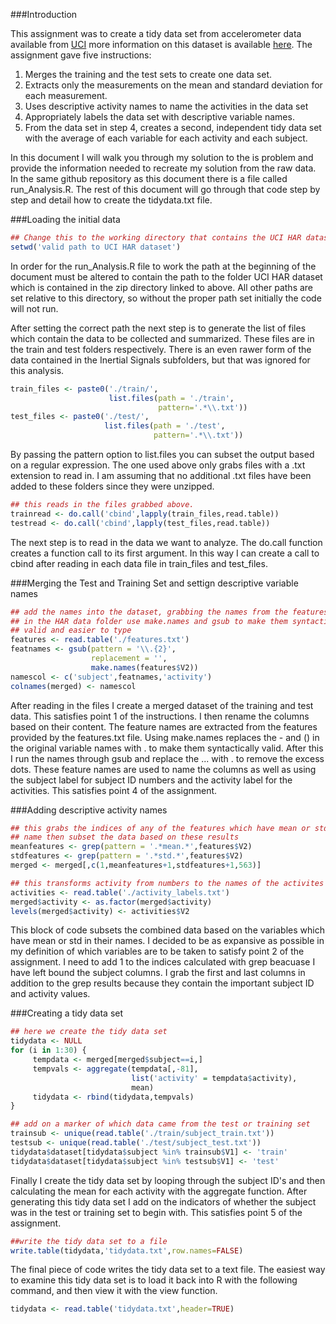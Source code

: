 

###Introduction

This assignment was to create a tidy data set from accelerometer data available
from [UCI](https://d396qusza40orc.cloudfront.net/getdata%2Fprojectfiles%2FUCI%20HAR%20Dataset.zip) 
more information on this dataset is available [here](http://archive.ics.uci.edu/ml/datasets/Human+Activity+Recognition+Using+Smartphones).
The assignment gave five instructions:

 
1. Merges the training and the test sets to create one data set.
2. Extracts only the measurements on the mean and standard deviation for each 
measurement. 
3. Uses descriptive activity names to name the activities in the data set
4. Appropriately labels the data set with descriptive variable names. 
5. From the data set in step 4, creates a second, independent tidy data set 
with the average of each variable for each activity and each subject.  

In this document I will walk you through my solution to the is problem and 
provide the information needed to recreate my solution from the raw data. In 
the same github repository as this document there is a file called 
run_Analysis.R. The rest of this document will go through that code step by 
step and detail how to create the tidydata.txt file.

###Loading the initial data


```r
## Change this to the working directory that contains the UCI HAR dataset folder
setwd('valid path to UCI HAR dataset')
```
In order for the run_Analysis.R file to work the path at the beginning of the
document must be altered to contain the path to the folder UCI HAR dataset 
which is contained in the zip directory linked to above. All other paths are set
relative to this directory, so without the proper path set initially the code 
will not run.

After setting the correct path the next step is to generate the list of files
which contain the data to be collected and summarized. These files are in the
train and test folders respectively. There is an even rawer form of the data 
contained in the Inertial Signals subfolders, but that was ignored for this 
analysis.  

```r
train_files <- paste0('./train/',
                      list.files(path = './train',
                                 pattern='.*\\.txt'))
test_files <- paste0('./test/',
                     list.files(path = './test',
                                pattern='.*\\.txt'))
```
By passing the pattern option to list.files you can subset the output based on
a regular expression. The one used above only grabs files with a .txt extension
to read in. I am assuming that no additional .txt files have been added to these
folders since they were unzipped.  

```r
## this reads in the files grabbed above. 
trainread <- do.call('cbind',lapply(train_files,read.table))
testread <- do.call('cbind',lapply(test_files,read.table))
```
The next step is to read in the data we want to analyze. The do.call function
creates a function call to its first argument. In this way I can create a call
to cbind after reading in each data file in train_files and test_files.  

###Merging the Test and Training Set and settign descriptive variable names


```r
## add the names into the dataset, grabbing the names from the features list
## in the HAR data folder use make.names and gsub to make them syntactically
## valid and easier to type
features <- read.table('./features.txt')
featnames <- gsub(pattern = '\\.{2}',
                  replacement = '',
                  make.names(features$V2))
namescol <- c('subject',featnames,'activity')
colnames(merged) <- namescol
```
After reading in the files I create a merged dataset of the training and test
data. This satisfies point 1 of the instructions. I then rename the columns
based on their content. The feature names are extracted from the features 
provided by the features.txt file. Using make.names replaces the - and () in
the original variable names with . to make them syntactically valid. After this
I run the names through gsub and replace the ... with . to remove the excess dots.
These feature names are used to name the columns as well as using the subject 
label for subject ID numbers and the activity label for the activities. 
This satisfies point 4 of the assignment.  

###Adding descriptive activity names  


```r
## this grabs the indices of any of the features which have mean or std in their
## name then subset the data based on these results
meanfeatures <- grep(pattern = '.*mean.*',features$V2)
stdfeatures <- grep(pattern = '.*std.*',features$V2)
merged <- merged[,c(1,meanfeatures+1,stdfeatures+1,563)]

## this transforms activity from numbers to the names of the activites
activities <- read.table('./activity_labels.txt')
merged$activity <- as.factor(merged$activity)
levels(merged$activity) <- activities$V2
```
This block of code subsets the combined data based on the variables which have
mean or std in their names. I decided to be as expansive as possible in my 
definition of which variables are to be taken to satisfy point 2 of the 
assignment. I need to add 1 to the indices calculated with grep beacuase I have
left bound the subject columns. I grab the first and last columns in addition to
the grep results because they contain the important subject ID and activity 
values.  

###Creating a tidy data set


```r
## here we create the tidy data set
tidydata <- NULL
for (i in 1:30) {
     tempdata <- merged[merged$subject==i,]
     tempvals <- aggregate(tempdata[,-81],
                           list('activity' = tempdata$activity),
                           mean)
     tidydata <- rbind(tidydata,tempvals)
}

## add on a marker of which data came from the test or training set
trainsub <- unique(read.table('./train/subject_train.txt'))
testsub <- unique(read.table('./test/subject_test.txt'))
tidydata$dataset[tidydata$subject %in% trainsub$V1] <- 'train'
tidydata$dataset[tidydata$subject %in% testsub$V1] <- 'test'
```
Finally I create the tidy data set by looping through the subject ID's and then
calculating the mean for each activity with the aggregate function. After 
generating this tidy data set I add on the indicators of whether the subject was
in the test or training set to begin with. This satisfies point 5 of the 
assignment.

```r
##write the tidy data set to a file
write.table(tidydata,'tidydata.txt',row.names=FALSE)
```
The final piece of code writes the tidy data set to a text file. The easiest 
way to examine this tidy data set is to load it back into R with the following
command, and then view it with the view function.

```r
tidydata <- read.table('tidydata.txt',header=TRUE)
```
